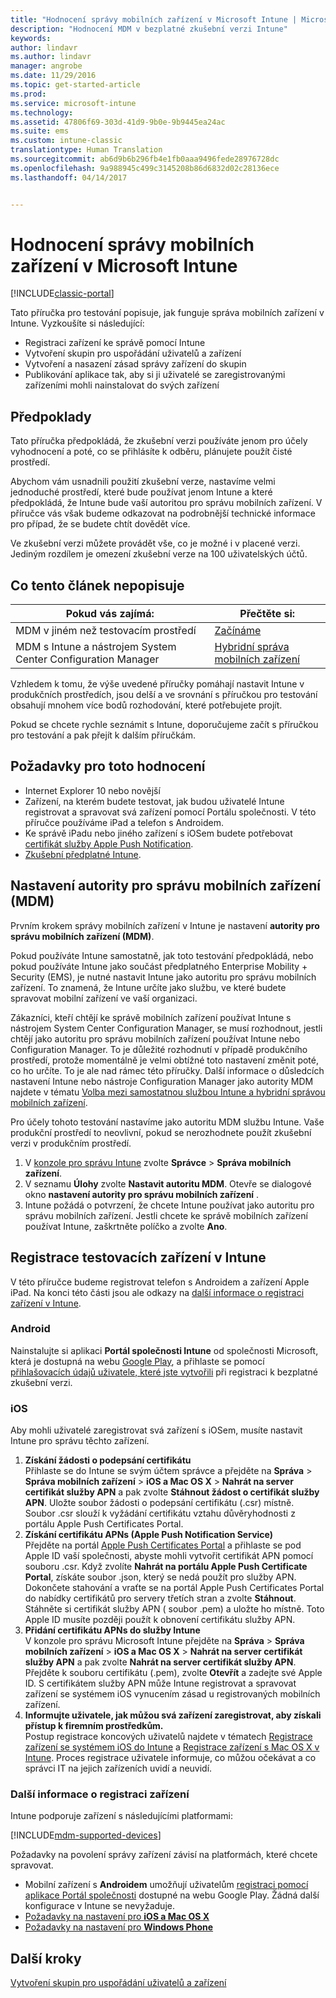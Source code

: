```yaml
---
title: "Hodnocení správy mobilních zařízení v Microsoft Intune | Microsoft Docs"
description: "Hodnocení MDM v bezplatné zkušební verzi Intune"
keywords: 
author: lindavr
ms.author: lindavr
manager: angrobe
ms.date: 11/29/2016
ms.topic: get-started-article
ms.prod: 
ms.service: microsoft-intune
ms.technology: 
ms.assetid: 47806f69-303d-41d9-9b0e-9b9445ea24ac
ms.suite: ems
ms.custom: intune-classic
translationtype: Human Translation
ms.sourcegitcommit: ab6d9b6b296fb4e1fb0aaa9496fede28976728dc
ms.openlocfilehash: 9a988945c499c3145208b86d6832d02c28136ece
ms.lasthandoff: 04/14/2017


---
```


# <a name="evaluate-mobile-device-management-in-microsoft-intune"></a>Hodnocení správy mobilních zařízení v Microsoft Intune

[!INCLUDE[classic-portal](../includes/classic-portal.md)]

Tato příručka pro testování popisuje, jak funguje správa mobilních zařízení v Intune. Vyzkoušíte si následující:
- Registraci zařízení ke správě pomocí Intune
- Vytvoření skupin pro uspořádání uživatelů a zařízení
- Vytvoření a nasazení zásad správy zařízení do skupin
- Publikování aplikace tak, aby si ji uživatelé se zaregistrovanými zařízeními mohli nainstalovat do svých zařízení
<!--- - Monitor the device? View a report of compliant devices?--->
<!--- - Remove the device from management--->

## <a name="assumptions"></a>Předpoklady
Tato příručka předpokládá, že zkušební verzi používáte jenom pro účely vyhodnocení a poté, co se přihlásíte k odběru, plánujete použít čisté prostředí.

Abychom vám usnadnili použití zkušební verze, nastavíme velmi jednoduché prostředí, které bude používat jenom Intune a které předpokládá, že Intune bude vaší autoritou pro správu mobilních zařízení. V příručce vás však budeme odkazovat na podrobnější technické informace pro případ, že se budete chtít dovědět více.

Ve zkušební verzi můžete provádět vše, co je možné i v placené verzi. Jediným rozdílem je omezení zkušební verze na 100 uživatelských účtů.

## <a name="whats-not-covered"></a>Co tento článek nepopisuje
|Pokud vás zajímá: |Přečtěte si: |
|------------------------|----------|
|MDM v jiném než testovacím prostředí | [Začínáme](https://docs.microsoft.com/intune/get-started/start-with-a-paid-subscription-to-microsoft-intune) |
|MDM s Intune a nástrojem System Center Configuration Manager | [Hybridní správa mobilních zařízení](https://docs.microsoft.com/sccm/mdm/understand/hybrid-mobile-device-management) |

Vzhledem k tomu, že výše uvedené příručky pomáhají nastavit Intune v produkčních prostředích, jsou delší a ve srovnání s příručkou pro testování obsahují mnohem více bodů rozhodování, které potřebujete projít.

Pokud se chcete rychle seznámit s Intune, doporučujeme začít s příručkou pro testování a pak přejít k dalším příručkám.

## <a name="prerequisites-for-this-evaluation"></a>Požadavky pro toto hodnocení
- Internet Explorer 10 nebo novější
- Zařízení, na kterém budete testovat, jak budou uživatelé Intune registrovat a spravovat svá zařízení pomocí Portálu společnosti. V této příručce používáme iPad a telefon s Androidem.
- Ke správě iPadu nebo jiného zařízení s iOSem budete potřebovat [certifikát služby Apple Push Notification](https://docs.microsoft.com/intune/deploy-use/set-up-ios-and-mac-management-with-microsoft-intune).
- [Zkušební předplatné Intune](sign-up-for-30-day-trial-microsoft-intune.md).

## <a name="set-your-mdm-authority"></a>Nastavení autority pro správu mobilních zařízení (MDM)
Prvním krokem správy mobilních zařízení v Intune je nastavení **autority pro správu mobilních zařízení (MDM)**.

Pokud používáte Intune samostatně, jak toto testování předpokládá, nebo pokud používáte Intune jako součást předplatného Enterprise Mobility + Security (EMS), je nutné nastavit Intune jako autoritu pro správu mobilních zařízení. To znamená, že Intune určíte jako službu, ve které budete spravovat mobilní zařízení ve vaší organizaci.

Zákazníci, kteří chtějí ke správě mobilních zařízení používat Intune s nástrojem System Center Configuration Manager, se musí rozhodnout, jestli chtějí jako autoritu pro správu mobilních zařízení používat Intune nebo Configuration Manager. To je důležité rozhodnutí v případě produkčního prostředí, protože momentálně je velmi obtížné toto nastavení změnit poté, co ho určíte. To je ale nad rámec této příručky. Další informace o důsledcích nastavení Intune nebo nástroje Configuration Manager jako autority MDM najdete v tématu [Volba mezi samostatnou službou Intune a hybridní správou mobilních zařízení](https://docs.microsoft.com/sccm/mdm/understand/choose-between-standalone-intune-and-hybrid-mobile-device-management).

Pro účely tohoto testování nastavíme jako autoritu MDM službu Intune. Vaše produkční prostředí to neovlivní, pokud se nerozhodnete použít zkušební verzi v produkčním prostředí.

1. V [konzole pro správu Intune](https://manage.microsoft.com/) zvolte **Správce** &gt; **Správa mobilních zařízení**.
2. V seznamu **Úlohy** zvolte **Nastavit autoritu MDM**. Otevře se dialogové okno **nastavení autority pro správu mobilních zařízení** . <!---screen shot--->
3. Intune požádá o potvrzení, že chcete Intune používat jako autoritu pro správu mobilních zařízení. Jestli chcete ke správě mobilních zařízení používat Intune, zaškrtněte políčko a zvolte **Ano**.

## <a name="enroll-your-test-devices-into-intune"></a>Registrace testovacích zařízení v Intune

V této příručce budeme registrovat telefon s Androidem a zařízení Apple iPad. Na konci této části jsou ale odkazy na [další informace o registraci zařízení v Intune](#Learn-more-about-device-enrollment).
### <a name="android"></a>Android
Nainstalujte si aplikaci **Portál společnosti Intune** od společnosti Microsoft, která je dostupná na webu [Google Play](http://go.microsoft.com/fwlink/p/?LinkId=386612), a přihlaste se pomocí [přihlašovacích údajů uživatele, které jste vytvořili](sign-up-for-30-day-trial-microsoft-intune.md#add-users) při registraci k bezplatné zkušební verzi.

### <a name="ios"></a>iOS
Aby mohli uživatelé zaregistrovat svá zařízení s iOSem, musíte nastavit Intune pro správu těchto zařízení.

1. **Získání žádosti o podepsání certifikátu**<br/>
Přihlaste se do Intune se svým účtem správce a přejděte na **Správa** > **Správa mobilních zařízení** > **iOS a Mac OS X** > **Nahrát na server certifikát služby APN** a pak zvolte **Stáhnout žádost o certifikát služby APN**. Uložte soubor žádosti o podepsání certifikátu (.csr) místně. Soubor .csr slouží k vyžádání certifikátu vztahu důvěryhodnosti z portálu Apple Push Certificates Portal. <!--- screen shot--->
2.    **Získání certifikátu APNs (Apple Push Notification Service)**<BR/>
Přejděte na portál [Apple Push Certificates Portal](https://idmsa.apple.com/IDMSWebAuth/login?appIdKey=3fbfc9ad8dfedeb78be1d37f6458e72adc3160d1ad5b323a9e5c5eb2f8e7e3e2&rv=2) a přihlaste se pod Apple ID vaší společnosti, abyste mohli vytvořit certifikát APN pomocí souboru .csr. Když zvolíte **Nahrát na portálu Apple Push Certificate Portal**, získáte soubor .json, který se nedá použít pro služby APN. Dokončete stahování a vraťte se na portál Apple Push Certificates Portal do nabídky certifikátů pro servery třetích stran a zvolte **Stáhnout**.<br/>
Stáhněte si certifikát služby APN ( soubor .pem) a uložte ho místně. Toto Apple ID musíte později použít k obnovení certifikátu služby APN.
3.    **Přidání certifikátu APNs do služby Intune**<BR/>
V konzole pro správu Microsoft Intune přejděte na **Správa** > **Správa mobilních zařízení** > **iOS a Mac OS X** > **Nahrát na server certifikát služby APN** a pak zvolte **Nahrát na server certifikát služby APN**. Přejděte k souboru certifikátu (.pem), zvolte **Otevřít** a zadejte své Apple ID. S certifikátem služby APN může Intune registrovat a spravovat zařízení se systémem iOS vynucením zásad u registrovaných mobilních zařízení.
4.    **Informujte uživatele, jak můžou svá zařízení zaregistrovat, aby získali přístup k firemním prostředkům.**<br/>
Postup registrace koncových uživatelů najdete v tématech [Registrace zařízení se systémem iOS do Intune](https://docs.microsoft.com/Intune/enduser/enroll-your-device-in-intune-ios) a [Registrace zařízení s Mac OS X v Intune](https://docs.microsoft.com/Intune/enduser/enroll-your-device-in-intune-mac-os-x). Proces registrace uživatele informuje, co můžou očekávat a co správci IT na jejich zařízeních uvidí a neuvidí.


### <a name="learn-more-about-device-enrollment"></a>Další informace o registraci zařízení

Intune podporuje zařízení s následujícími platformami:

[!INCLUDE[mdm-supported-devices](../includes/mdm-supported-devices.md)]

Požadavky na povolení správy zařízení závisí na platformách, které chcete spravovat.
- Mobilní zařízení s **Androidem** umožňují uživatelům [registraci pomocí aplikace Portál společnosti](/intune/deploy-use/set-up-android-management-with-microsoft-intune) dostupné na webu Google Play. Žádná další konfigurace v Intune se nevyžaduje.
- [Požadavky na nastavení pro **iOS a Mac OS X**](/intune/deploy-use/set-up-ios-and-mac-management-with-microsoft-intune)
- [Požadavky na nastavení pro **Windows Phone**](/intune/deploy-use/set-up-windows-phone-management-with-microsoft-intune)

<!--- ## Verify enrollment--->
<!--- START HERE

### iOS and Mac OS X
Install the **Microsoft Intune Company Portal** app from Microsoft Corporation available in the App Store and sign in with Intune user credentials added above. View **Enrolled devices** to add your device.



### Windows Phone 8.1
Users install the **Company Portal** app from Microsoft Corporation, available in the Windows Phone store, and sign in with the Intune user credentials added above.  View **Enrolled devices** to add your device.

## Install the previously deployed app
Open the Company Portal on the mobile device, choose **Apps**, and then install **Microsoft Skype**.--->



## <a name="next-steps"></a>Další kroky
[Vytvoření skupin pro uspořádání uživatelů a zařízení](get-started-with-a-30-day-trial-of-microsoft-intune-step-3.md)

